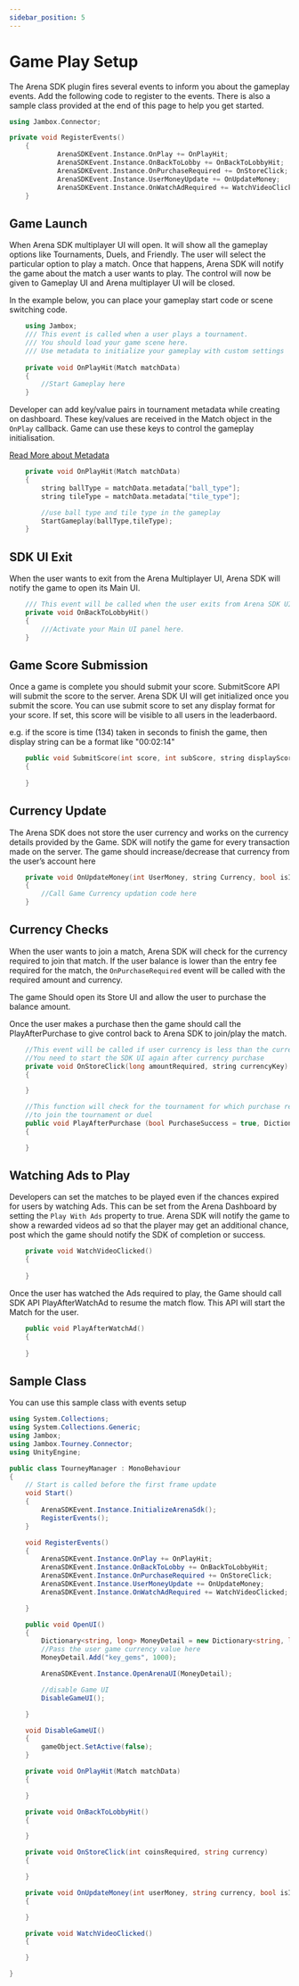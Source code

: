 ```yaml
---
sidebar_position: 5
---
```


# Game Play Setup

The Arena SDK plugin fires several events to inform you about the gameplay events. Add the following code to register to the events. There is also a sample class provided at the end of this page to help you get started.

```cpp
using Jambox.Connector;

private void RegisterEvents()
    {
            ArenaSDKEvent.Instance.OnPlay += OnPlayHit;
            ArenaSDKEvent.Instance.OnBackToLobby += OnBackToLobbyHit;
            ArenaSDKEvent.Instance.OnPurchaseRequired += OnStoreClick;
            ArenaSDKEvent.Instance.UserMoneyUpdate += OnUpdateMoney;
            ArenaSDKEvent.Instance.OnWatchAdRequired += WatchVideoClicked;
    }
```

## Game Launch

When Arena SDK multiplayer UI will open. It will show all the gameplay options like Tournaments, Duels, and Friendly. The user will select the particular option to play a match. Once that happens, Arena SDK will notify the game about the match a user wants to play. The control will now be given to Gameplay UI and Arena multiplayer UI will be closed.
 
In the example below, you can place your gameplay start code or scene switching code.

```cpp
    using Jambox;
    /// This event is called when a user plays a tournament. 
    /// You should load your game scene here.
    /// Use metadata to initialize your gameplay with custom settings
 	
    private void OnPlayHit(Match matchData)
    {
	    //Start Gameplay here
    }
```

Developer can add key/value pairs in tournament metadata while creating on dashboard. These key/values are received in the Match object in the `OnPlay` callback. Game can use these keys to control the gameplay initialisation. 

[Read More about Metadata](../dashboard/creating-events#metadata)

```cpp
    private void OnPlayHit(Match matchData)
    {
	    string ballType = matchData.metadata["ball_type"];
	    string tileType = matchData.metadata["tile_type"];

        //use ball type and tile type in the gameplay
	    StartGameplay(ballType,tileType);
    }
```

## SDK UI Exit

When the user wants to exit from the Arena Multiplayer UI, Arena SDK will notify the game to open its Main UI.

```cpp
    /// This event will be called when the user exits from Arena SDK UI.     
    private void OnBackToLobbyHit()
    {
        ///Activate your Main UI panel here.
    }
```
## Game Score Submission

Once a game is complete you should submit your score. SubmitScore API will submit the score to the server. Arena SDK UI will get initialized once you submit the score. You can use submit score to set any display format for your score. If set, this score will be visible to all users in the leaderbaord.

e.g. if the score is time (134) taken in seconds to finish the game, then display string can be a format like "00:02:14"

```cpp
    public void SubmitScore(int score, int subScore, string displayScore = "")
    {
            
    }
```

## Currency Update

The Arena SDK does not store the user currency and works on the currency details provided by the Game. SDK will notify the game for every transaction made on the server. The game should increase/decrease that currency from the user’s account here

```cpp
    private void OnUpdateMoney(int UserMoney, string Currency, bool isIncrease)
    {
        //Call Game Currency updation code here
    }
```

## Currency Checks 

When the user wants to join a match, Arena SDK will check for the currency required to join that match. If the user balance is lower than the entry fee required for the match, the `OnPurchaseRequired` event will be called with the required amount and currency.
 
The game Should open its Store UI and allow the user to purchase the balance amount.
 
Once the user makes a purchase then the game should call the PlayAfterPurchase to give control back to Arena SDK to join/play the match.

```cpp
    //This event will be called if user currency is less than the currency required by the user to play the tournament
    //You need to start the SDK UI again after currency purchase
    private void OnStoreClick(long amountRequired, string currencyKey)
    {

    }

    //This function will check for the tournament for which purchase request has been made and open the corresponding panel 
    //to join the tournament or duel
    public void PlayAfterPurchase (bool PurchaseSuccess = true, Dictionary<string, long> currencyMap = null)
    {

    }
```

## Watching Ads to Play

Developers can set the matches to be played even if the chances expired for users by watching Ads. This can be set from the Arena Dashboard by setting the `Play With Ads` property to true. Arena SDK will notify the game to show a rewarded videos ad so that the player may get an additional chance, post which the game should notify the SDK of completion or success.

```cpp  
    private void WatchVideoClicked()
    {
        
    }
```

Once the user has watched the Ads required to play, the Game should call SDK API PlayAfterWatchAd to resume the match flow. This API will start the Match for the user.

```cpp
    public void PlayAfterWatchAd()
    {
        
    }
```

## Sample Class

You can use this sample class with events setup                                 

```csharp
using System.Collections;
using System.Collections.Generic;
using Jambox;
using Jambox.Tourney.Connector;
using UnityEngine;

public class TourneyManager : MonoBehaviour
{
    // Start is called before the first frame update
    void Start()
    {
        ArenaSDKEvent.Instance.InitializeArenaSdk();
        RegisterEvents();
    }

    void RegisterEvents()
    {
        ArenaSDKEvent.Instance.OnPlay += OnPlayHit;
        ArenaSDKEvent.Instance.OnBackToLobby += OnBackToLobbyHit;
        ArenaSDKEvent.Instance.OnPurchaseRequired += OnStoreClick;
        ArenaSDKEvent.Instance.UserMoneyUpdate += OnUpdateMoney;
        ArenaSDKEvent.Instance.OnWatchAdRequired += WatchVideoClicked;

    }

    public void OpenUI()
    {
        Dictionary<string, long> MoneyDetail = new Dictionary<string, long>();
        //Pass the user game currency value here
        MoneyDetail.Add("key_gems", 1000);

        ArenaSDKEvent.Instance.OpenArenaUI(MoneyDetail);

        //disable Game UI
        DisableGameUI();

    }

    void DisableGameUI()
    {
        gameObject.SetActive(false);
    }

    private void OnPlayHit(Match matchData)
    {

    }

    private void OnBackToLobbyHit()
    {

    }

    private void OnStoreClick(int coinsRequired, string currency)
    {

    }

    private void OnUpdateMoney(int userMoney, string currency, bool isIncrease)
    {

    }

    private void WatchVideoClicked()
    {

    }

}

```
